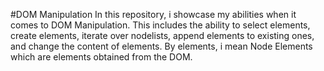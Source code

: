 #DOM Manipulation
In this repository, i showcase my abilities when it comes to DOM Manipulation. This includes the ability to select elements, create elements,
iterate over nodelists, append elements to existing ones, and change the content of elements. By elements, i mean Node Elements which are elements
obtained from the DOM.

